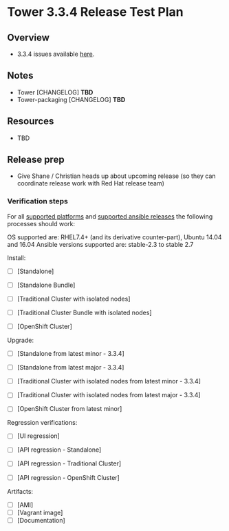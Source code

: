 # Tower 3.3.4 Release Test Plan

## Overview

* 3.3.4 issues available [here](https://github.com/ansible/tower/issues?q=is%3Aissue+milestone%3Arelease_3.3.4).


## Notes

* Tower [CHANGELOG] **TBD**
* Tower-packaging [CHANGELOG] **TBD**


## Resources

* TBD


## Release prep

- Give Shane / Christian heads up about upcoming release (so they can coordinate release work with Red Hat release team)


### Verification steps

For all [supported platforms](https://docs.ansible.com/ansible-tower/3.3.0/html/installandreference/requirements_refguide.html) and [supported ansible releases](https://access.redhat.com/articles/3382771) the following processes should work:

OS supported are: RHEL7.4+ (and its derivative counter-part), Ubuntu 14.04 and 16.04
Ansible versions supported are: stable-2.3 to stable 2.7

Install:

  * [ ] [Standalone]
  * [ ] [Standalone Bundle]
  * [ ] [Traditional Cluster with isolated nodes]
  * [ ] [Traditional Cluster Bundle with isolated nodes]
  * [ ] [OpenShift Cluster]


Upgrade:

  * [ ] [Standalone from latest minor - 3.3.4]
  * [ ] [Standalone from latest major - 3.3.4]
  * [ ] [Traditional Cluster with isolated nodes from latest minor - 3.3.4]
  * [ ] [Traditional Cluster with isolated nodes from latest major - 3.3.4]
  * [ ] [OpenShift Cluster from latest minor]


Regression verifications:

  * [ ] [UI regression]
  * [ ] [API regression - Standalone]
  * [ ] [API regression - Traditional Cluster]
  * [ ] [API regression - OpenShift Cluster]


Artifacts:

  * [ ] [AMI]
  * [ ] [Vagrant image]
  * [ ] [Documentation]
